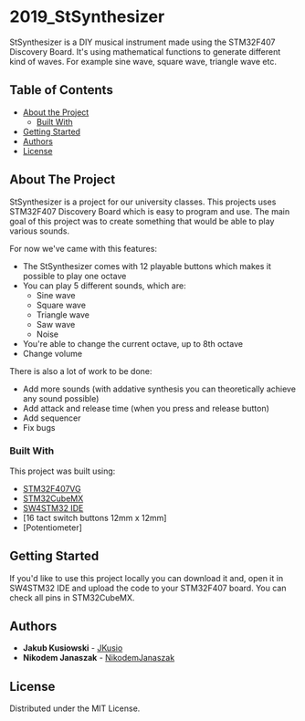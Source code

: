 # 2019_StSynthesizer

StSynthesizer is a DIY musical instrument made using the STM32F407 Discovery Board. It's using mathematical functions to generate different kind of waves. For example sine wave, square wave, triangle wave etc.

## Table of Contents
* [About the Project](#about-the-project)
  * [Built With](#built-with)
* [Getting Started](#getting-started)
* [Authors](#authors)
* [License](#license)

## About The Project

StSynthesizer is a project for our university classes. 
This projects uses STM32F407 Discovery Board which is easy to program and use.
The main goal of this project was to create something that would be able to play various sounds.

For now we've came with this features:
* The StSynthesizer comes with 12 playable buttons which makes it possible to play one octave 
* You can play 5 different sounds, which are:
  * Sine wave
  * Square wave
  * Triangle wave
  * Saw wave
  * Noise
* You're able to change the current octave, up to 8th octave
* Change volume

There is also a lot of work to be done:
* Add more sounds (with addative synthesis you can theoretically achieve any sound possible)
* Add attack and release time (when you press and release button)
* Add sequencer
* Fix bugs

### Built With
This project was built using:
* [STM32F407VG](https://www.st.com/content/st_com/en/products/microcontrollers-microprocessors/stm32-32-bit-arm-cortex-mcus/stm32-high-performance-mcus/stm32f4-series/stm32f407-417/stm32f407vg.html)
* [STM32CubeMX](https://www.st.com/en/development-tools/stm32cubemx.html)
* [SW4STM32 IDE](https://www.st.com/en/development-tools/sw4stm32.html)
* [16 tact switch buttons 12mm x 12mm]
* [Potentiometer]

## Getting Started

If you'd like to use this project locally you can download it and, open it in SW4STM32 IDE and upload the code to your STM32F407 board.
You can check all pins in STM32CubeMX. 

## Authors

* **Jakub Kusiowski** - [JKusio](https://github.com/JKusio)
* **Nikodem Janaszak** - [NikodemJanaszak](https://github.com/NikodemJanaszak)



## License

Distributed under the MIT License.

